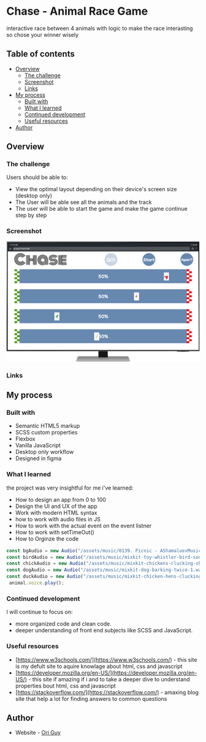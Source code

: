 # Chase  - Animal Race Game

interactive race between 4 animals with logic to make the race interasting so chose your winner wisely
## Table of contents

- [Overview](#overview)
  - [The challenge](#the-challenge)
  - [Screenshot](#screenshot)
  - [Links](#links)
- [My process](#my-process)
  - [Built with](#built-with)
  - [What I learned](#what-i-learned)
  - [Continued development](#continued-development)
  - [Useful resources](#useful-resources)
- [Author](#author)

## Overview

### The challenge

Users should be able to:

- View the optimal layout depending on their device's screen size (desktop only)
- The User will be able see all the animals and the track
- The user will be able to start the game and make the game continue step by step

### Screenshot

![screenshot of the website](/assets/images/mobile.png)

### Links

<!-- - Live Site URL: [ Click to See the Site](https://firstsignuppageoriguy.netlify.app/) -->

## My process

### Built with

- Semantic HTML5 markup
- SCSS custom properties
- Flexbox
- Vanilla JavaScript
- Desktop only workflow
- Designed in figma

### What I learned

the project was very insightful for me i've learned:

- How to design an app from 0 to 100
- Design the UI and UX of the app
- Work with modern HTML syntax
- how to work with audio files in JS
- How to work with the actual event on the event listner
- How to work with setTimeOut()
- How to Orginze the code

```JavaScript
const bgAudio = new Audio("/assets/music/0139. Picnic - AShamaluevMusic.mp3")
const birdAudio = new Audio("/assets/music/mixkit-toy-whistler-bird-sound-18.wav")
const chickAudio = new Audio("/assets/music/mixkit-chickens-clucking-short-1772.wav")
const dogAudio = new Audio("/assets/music/mixkit-dog-barking-twice-1.wav")
const duckAudio = new Audio("/assets/music/mixkit-chicken-hens-clucking-1768.wav")
 animal.voice.play();
```

### Continued development

I will continue to focus on:

- more organized code and clean code.
- deeper understanding of front end subjects like SCSS and JavaScript.

### Useful resources

- [https://www.w3schools.com/](https://www.w3schools.com/) - this site is my defult site to aquire knowlage about html, css and javascript
- [https://developer.mozilla.org/en-US/](https://developer.mozilla.org/en-US/) - this site if amazing if i and to take a deeper dive to understand properties bout html, css and javascript
- [https://stackoverflow.com/](https://stackoverflow.com/) - amaxing blog site that help a lot for finding answers to common questions

## Author

- Website - [Ori Guy](https://github.com/origuy)
